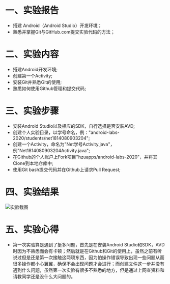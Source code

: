 # 一、实验报告

- 搭建 Android（Android Studio）开发环境；
- 熟悉并掌握Git与GitHub.com提交实验代码的方法；

# 二、实验内容

- 搭建Android开发环境;
- 创建第一个Activity;
- 安装Git并熟悉Git的使用;
- 熟悉如何使用Github管理和提交代码;


# 三、实验步骤

- 安装Android Studio以及相应的SDK，自行选择是否安装AVD;
- 创建个人实验目录，以学号命名，例："android-labs-2020/students/net1814080903204";
- 创建一个Activity，命名为"Net学号Activity.java"，例"Net1814080903204Activity.java";
- 在Github的个人账户上Fork项目"hzuapps/android-labs-2020"，并将其Clone到本地仓库中;
- 使用Git bash提交代码并在Github上请求Pull Request;

# 四、实验结果

![实验截图](https://github.com/Dwweryu/android-labs-2020/blob/master/students/net1814080903204/Lab1.png)

# 五、实验心得

- 第一次实验算是遇到了挺多问题，首先是在安装Android Studio和SDK，AVD时因为不熟悉而会有卡顿；然后就是在Github和Git的使用上，虽然之前有听说过但是还是第一次接触这两项东西，因为怕操作错误导致出现一些问题从而很多操作都小心翼翼，确保不会出现问题才会进行；而创建文件这一步并没有遇到什么问题，虽然第一次实验有很多不熟悉的地方，但是通过上网查资料和请教同学还是没什么大问题的。

